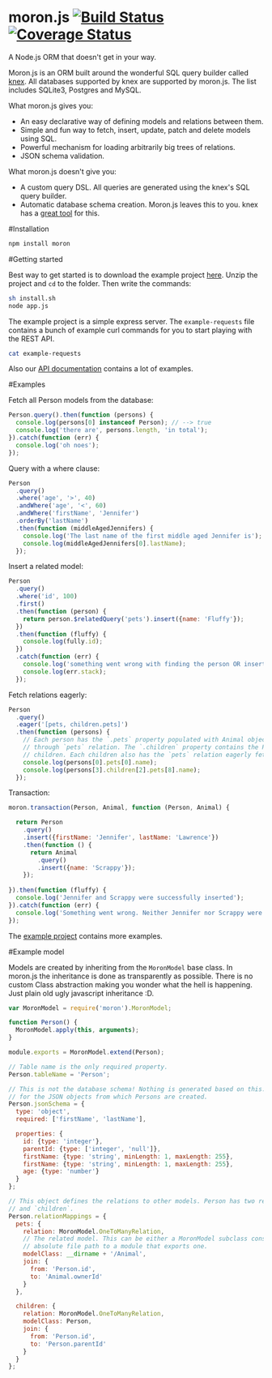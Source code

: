 # moron.js [![Build Status](https://travis-ci.org/Vincit/moron.js.svg?branch=master)](https://travis-ci.org/Vincit/moron.js) [![Coverage Status](https://coveralls.io/repos/Vincit/moron.js/badge.svg)](https://coveralls.io/r/Vincit/moron.js)
A Node.js ORM that doesn't get in your way.

Moron.js is an ORM built around the wonderful SQL query builder called [knex](http://knexjs.org). All databases
supported by knex are supported by moron.js. The list includes SQLite3, Postgres and MySQL.

What moron.js gives you:

 * An easy declarative way of defining models and relations between them.
 * Simple and fun way to fetch, insert, update, patch and delete models using SQL.
 * Powerful mechanism for loading arbitrarily big trees of relations.
 * JSON schema validation.

What moron.js doesn't give you:

 * A custom query DSL. All queries are generated using the knex's SQL query builder.
 * Automatic database schema creation. Moron.js leaves this to you. knex has a [great tool](http://knexjs.org/#Migrations) for this.

#Installation

```sh
npm install moron
```

#Getting started

Best way to get started is to download the example project [here](). Unzip the project and `cd` to the folder. Then
write the commands:

```sh
sh install.sh
node app.js
```

The example project is a simple express server. The `example-requests` file contains a bunch of example curl commands
for you to start playing with the REST API.

```sh
cat example-requests
```

Also our [API documentation](http://vincit.github.io/moron.js) contains a lot of examples.

#Examples

Fetch all Person models from the database:

```js
Person.query().then(function (persons) {
  console.log(persons[0] instanceof Person); // --> true
  console.log('there are', persons.length, 'in total');
}).catch(function (err) {
  console.log('oh noes');
});
```

Query with a where clause:

```js
Person
  .query()
  .where('age', '>', 40)
  .andWhere('age', '<', 60)
  .andWhere('firstName', 'Jennifer')
  .orderBy('lastName')
  .then(function (middleAgedJennifers) {
    console.log('The last name of the first middle aged Jennifer is');
    console.log(middleAgedJennifers[0].lastName);
  });
```

Insert a related model:

```js
Person
  .query()
  .where('id', 100)
  .first()
  .then(function (person) {
    return person.$relatedQuery('pets').insert({name: 'Fluffy'});
  })
  .then(function (fluffy) {
    console.log(fully.id);
  })
  .catch(function (err) {
    console.log('something went wrong with finding the person OR inserting the pet');
    console.log(err.stack);
  });
```

Fetch relations eagerly:

```js
Person
  .query()
  .eager('[pets, children.pets]')
  .then(function (persons) {
    // Each person has the `.pets` property populated with Animal objects related
    // through `pets` relation. The `.children` property contains the Person's
    // children. Each children also has the `pets` relation eagerly fetched.
    console.log(persons[0].pets[0].name);
    console.log(persons[3].children[2].pets[8].name);
  });
```

Transaction:

```js
moron.transaction(Person, Animal, function (Person, Animal) {

  return Person
    .query()
    .insert({firstName: 'Jennifer', lastName: 'Lawrence'})
    .then(function () {
      return Animal
        .query()
        .insert({name: 'Scrappy'});
    });
    
}).then(function (fluffy) {
  console.log('Jennifer and Scrappy were successfully inserted');
}).catch(function (err) {
  console.log('Something went wrong. Neither Jennifer nor Scrappy were inserted');
});
```

The [example project](#getting-started) contains more examples.

#Example model

Models are created by inheriting from the `MoronModel` base class. In moron.js the inheritance is done as transparently
as possible. There is no custom Class abstraction making you wonder what the hell is happening. Just plain old ugly
javascript inheritance :D.

```js
var MoronModel = require('moron').MoronModel;

function Person() {
  MoronModel.apply(this, arguments);
}

module.exports = MoronModel.extend(Person);

// Table name is the only required property.
Person.tableName = 'Person';

// This is not the database schema! Nothing is generated based on this. This a schema
// for the JSON objects from which Persons are created.
Person.jsonSchema = {
  type: 'object',
  required: ['firstName', 'lastName'],

  properties: {
    id: {type: 'integer'},
    parentId: {type: ['integer', 'null']},
    firstName: {type: 'string', minLength: 1, maxLength: 255},
    firstName: {type: 'string', minLength: 1, maxLength: 255},
    age: {type: 'number'}
  }
};

// This object defines the relations to other models. Person has two relations `pets`
// and `children`.
Person.relationMappings = {
  pets: {
    relation: MoronModel.OneToManyRelation,
    // The related model. This can be either a MoronModel subclass constructor or an
    // absolute file path to a module that exports one.
    modelClass: __dirname + '/Animal',
    join: {
      from: 'Person.id',
      to: 'Animal.ownerId'
    }
  },

  children: {
    relation: MoronModel.OneToManyRelation,
    modelClass: Person,
    join: {
      from: 'Person.id',
      to: 'Person.parentId'
    }
  }
};
```

